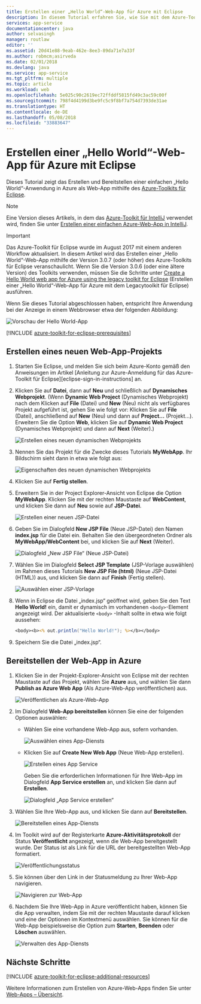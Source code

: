 ```yaml
---
title: Erstellen einer „Hello World“-Web-App für Azure mit Eclipse
description: In diesem Tutorial erfahren Sie, wie Sie mit dem Azure-Toolkit für Eclipse eine „Hello World“-Web-App für Azure erstellen.
services: app-service
documentationcenter: java
author: selvasingh
manager: routlaw
editor: ''
ms.assetid: 20d41e88-9eab-462e-8ee3-89da71e7a33f
ms.author: robmcm;asirveda
ms.date: 02/01/2018
ms.devlang: java
ms.service: app-service
ms.tgt_pltfrm: multiple
ms.topic: article
ms.workload: web
ms.openlocfilehash: 5e025c90c2619ec72ffddf5815fd49c3ac59c00f
ms.sourcegitcommit: 798f4d4199d3be9fc5c9f8bf7a754d7393de31ae
ms.translationtype: HT
ms.contentlocale: de-DE
ms.lasthandoff: 05/08/2018
ms.locfileid: "33883647"
---
```

# <a name="create-a-hello-world-web-app-for-azure-using-eclipse"></a>Erstellen einer „Hello World“-Web-App für Azure mit Eclipse

Dieses Tutorial zeigt das Erstellen und Bereitstellen einer einfachen „Hello World“-Anwendung in Azure als Web-App mithilfe des [Azure-Toolkits für Eclipse].

> [!NOTE]
>
> Eine Version dieses Artikels, in dem das [Azure-Toolkit für IntelliJ] verwendet wird, finden Sie unter [Erstellen einer einfachen Azure-Web-App in IntelliJ][intellij-hello-world].
>

> [!IMPORTANT]
> 
> Das Azure-Toolkit für Eclipse wurde im August 2017 mit einem anderen Workflow aktualisiert. In diesem Artikel wird das Erstellen einer „Hello World“-Web-App mithilfe der Version 3.0.7 (oder höher) des Azure-Toolkits für Eclipse veranschaulicht. Wenn Sie die Version 3.0.6 (oder eine ältere Version) des Toolkits verwenden, müssen Sie die Schritte unter [Create a Hello World web app for Azure using the legacy toolkit for Eclipse][Legacy Version] (Erstellen einer „Hello World“-Web-App für Azure mit dem Legacytoolkit für Eclipse) ausführen.
> 

Wenn Sie dieses Tutorial abgeschlossen haben, entspricht Ihre Anwendung bei der Anzeige in einem Webbrowser etwa der folgenden Abbildung:

![Vorschau der Hello World-App][browse-web-app]

[!INCLUDE [azure-toolkit-for-eclipse-prerequisites](../includes/azure-toolkit-for-eclipse-prerequisites.md)]

## <a name="create-a-new-web-app-project"></a>Erstellen eines neuen Web-App-Projekts

1. Starten Sie Eclipse, und melden Sie sich beim Azure-Konto gemäß den Anweisungen im Artikel [Anleitung zur Azure-Anmeldung für das Azure-Toolkit für Eclipse][eclipse-sign-in-instructions] an.

1. Klicken Sie auf **Datei**, dann auf **Neu** und schließlich auf **Dynamisches Webprojekt**. (Wenn **Dynamic Web Project** (Dynamisches Webprojekt) nach dem Klicken auf **File** (Datei) und **New** (Neu) nicht als verfügbares Projekt aufgeführt ist, gehen Sie wie folgt vor: Klicken Sie auf **File** (Datei), anschließend auf **New** (Neu) und dann auf **Project...** (Projekt...). Erweitern Sie die Option **Web**, klicken Sie auf **Dynamic Web Project** (Dynamisches Webprojekt) und dann auf **Next** (Weiter).)

   ![Erstellen eines neuen dynamischen Webprojekts][file-new-dynamic-web-project]

2. Nennen Sie das Projekt für die Zwecke dieses Tutorials **MyWebApp**. Ihr Bildschirm sieht dann in etwa wie folgt aus:
   
   ![Eigenschaften des neuen dynamischen Webprojekts][dynamic-web-project-properties]

3. Klicken Sie auf **Fertig stellen**.

4. Erweitern Sie in der Project Explorer-Ansicht von Eclipse die Option **MyWebApp**. Klicken Sie mit der rechten Maustaste auf **WebContent**, und klicken Sie dann auf **Neu** sowie auf **JSP-Datei**.

   ![Erstellen einer neuen JSP-Datei][create-new-jsp-file]

5. Geben Sie im Dialogfeld **New JSP File** (Neue JSP-Datei) den Namen **index.jsp** für die Datei ein. Behalten Sie den übergeordneten Ordner als **MyWebApp/WebContent** bei, und klicken Sie auf **Next** (Weiter).

   ![Dialogfeld „New JSP File“ (Neue JSP-Datei)][new-jsp-file-dialog]

6. Wählen Sie im Dialogfeld **Select JSP Template** (JSP-Vorlage auswählen) im Rahmen dieses Tutorials **New JSP File (html)** (Neue JSP-Datei (HTML)) aus, und klicken Sie dann auf **Finish** (Fertig stellen).

   ![Auswählen einer JSP-Vorlage][select-jsp-template]

7. Wenn in Eclipse die Datei „index.jsp“ geöffnet wird, geben Sie den Text **Hello World!** ein, damit er dynamisch im vorhandenen `<body>`-Element angezeigt wird. Der aktualisierte `<body>` -Inhalt sollte in etwa wie folgt aussehen:
   
   ```jsp
   <body><b><% out.println("Hello World!"); %></b></body>
   ```

8. Speichern Sie die Datei „index.jsp“.

## <a name="deploy-your-web-app-to-azure"></a>Bereitstellen der Web-App in Azure

1. Klicken Sie in der Projekt-Explorer-Ansicht von Eclipse mit der rechten Maustaste auf das Projekt, wählen Sie **Azure** aus, und wählen Sie dann **Publish as Azure Web App** (Als Azure-Web-App veröffentlichen) aus.
   
   ![Veröffentlichen als Azure-Web-App][publish-as-azure-web-app]

1. Im Dialogfeld **Web-App bereitstellen** können Sie eine der folgenden Optionen auswählen:

   * Wählen Sie eine vorhandene Web-App aus, sofern vorhanden.

      ![Auswählen eines App-Diensts][select-app-service]

   * Klicken Sie auf **Create New Web App** (Neue Web-App erstellen).

      ![Erstellen eines App Service][create-app-service]

      Geben Sie die erforderlichen Informationen für Ihre Web-App im Dialogfeld **App Service erstellen** an, und klicken Sie dann auf **Erstellen**.

      ![Dialogfeld „App Service erstellen“][create-app-service-dialog]

1. Wählen Sie Ihre Web-App aus, und klicken Sie dann auf **Bereitstellen**.

   ![Bereitstellen eines App-Diensts][deploy-app-service]

1. Im Toolkit wird auf der Registerkarte **Azure-Aktivitätsprotokoll** der Status **Veröffentlicht** angezeigt, wenn die Web-App bereitgestellt wurde. Der Status ist als Link für die URL der bereitgestellten Web-App formatiert.

   ![Veröffentlichungsstatus][publish-status]

1. Sie können über den Link in der Statusmeldung zu Ihrer Web-App navigieren.

   ![Navigieren zur Web-App][browse-web-app]

1. Nachdem Sie Ihre Web-App in Azure veröffentlicht haben, können Sie die App verwalten, indem Sie mit der rechten Maustaste darauf klicken und eine der Optionen im Kontextmenü auswählen. Sie können für die Web-App beispielsweise die Option zum **Starten**, **Beenden** oder **Löschen** auswählen.

   ![Verwalten des App-Diensts][manage-app-service]

## <a name="next-steps"></a>Nächste Schritte

[!INCLUDE [azure-toolkit-for-eclipse-additional-resources](../includes/azure-toolkit-for-eclipse-additional-resources.md)]

Weitere Informationen zum Erstellen von Azure-Web-Apps finden Sie unter [Web-Apps – Übersicht].

<!-- URL List -->

[Azure-Toolkits für Eclipse]: azure-toolkit-for-eclipse.md
[Azure-Toolkit für IntelliJ]: ../intellij/azure-toolkit-for-intellij.md
[intellij-hello-world]: ../intellij/azure-toolkit-for-intellij-create-hello-world-web-app.md
[Web-Apps – Übersicht]: /azure/app-service/app-service-web-overview
[Apache Tomcat]: http://tomcat.apache.org/
[Jetty]: http://www.eclipse.org/jetty/
[Legacy Version]: azure-toolkit-for-eclipse-create-hello-world-web-app-legacy-version.md

<!-- IMG List -->

[browse-web-app]: ./media/azure-toolkit-for-eclipse-create-hello-world-web-app/browse-web-app.png
[file-new-dynamic-web-project]: ./media/azure-toolkit-for-eclipse-create-hello-world-web-app/file-new-dynamic-web-project.png
[dynamic-web-project-properties]: ./media/azure-toolkit-for-eclipse-create-hello-world-web-app/dynamic-web-project-properties.png
[create-new-jsp-file]: ./media/azure-toolkit-for-eclipse-create-hello-world-web-app/create-new-jsp-file.png
[new-jsp-file-dialog]: ./media/azure-toolkit-for-eclipse-create-hello-world-web-app/new-jsp-file-dialog.png
[select-jsp-template]: ./media/azure-toolkit-for-eclipse-create-hello-world-web-app/select-jsp-template.png
[publish-as-azure-web-app]: ./media/azure-toolkit-for-eclipse-create-hello-world-web-app/publish-as-azure-web-app.png
[deploy-web-app-dialog]: ./media/azure-toolkit-for-eclipse-create-hello-world-web-app/deploy-web-app-dialog.png
[select-app-service]: ./media/azure-toolkit-for-eclipse-create-hello-world-web-app/select-app-service.png
[create-app-service-dialog]: ./media/azure-toolkit-for-eclipse-create-hello-world-web-app/create-app-service-dialog.png
[publish-status]: ./media/azure-toolkit-for-eclipse-create-hello-world-web-app/publish-status.png
[create-app-service]: ./media/azure-toolkit-for-eclipse-create-hello-world-web-app/create-app-service.png
[deploy-app-service]: ./media/azure-toolkit-for-eclipse-create-hello-world-web-app/deploy-app-service.png
[manage-app-service]: ./media/azure-toolkit-for-eclipse-create-hello-world-web-app/manage-app-service.png
